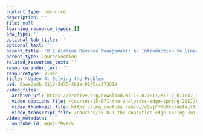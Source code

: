 ```yaml
---
content_type: resource
description: ''
file: null
learning_resource_types: []
ocw_type: ''
optional_tab_title: ''
optional_text: ''
parent_title: '8.2 Airline Revenue Management: An Introduction to Linear Optimization '
parent_type: CourseSection
related_resources_text: ''
resource_index_text: ''
resourcetype: Video
title: 'Video 4: Solving the Problem'
uid: 2aee3adb-3118-2d75-3b1a-8145cc77261a
video_files:
  archive_url: https://archive.org/download/MIT15.071S17/MIT15_071S17_Session_8.2.06_300k.mp4
  video_captions_file: /courses/15-071-the-analytics-edge-spring-2017/81ec267afbcf5cf6beb6d3ac485b2010_wQvjFfMvXrk.vtt
  video_thumbnail_file: https://img.youtube.com/vi/wQvjFfMvXrk/default.jpg
  video_transcript_file: /courses/15-071-the-analytics-edge-spring-2017/42721d53bed65faa70f12756d1ec9972_wQvjFfMvXrk.pdf
video_metadata:
  youtube_id: wQvjFfMvXrk
---
```

